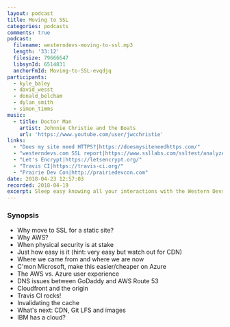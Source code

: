```yaml
---
layout: podcast
title: Moving to SSL
categories: podcasts
comments: true
podcast:
  filename: westerndevs-moving-to-ssl.mp3
  length: '33:12'
  filesize: 79666647
  libsynId: 6514831
  anchorFmId: Moving-to-SSL-evqdjq
participants:
  - kyle_baley
  - david_wesst
  - donald_belcham
  - dylan_smith
  - simon_timms
music:
  - title: Doctor Man
    artist: Johnnie Christie and the Boats
    url: 'https://www.youtube.com/user/jwcchristie'
links:
  - "Does my site need HTTPS?|https://doesmysiteneedhttps.com/"
  - "westerndevs.com SSL report|https://www.ssllabs.com/ssltest/analyze.html?d=westerndevs.com&latest"
  - "Let's Encrypt|https://letsencrypt.org/"
  - "Travis CI|https://travis-ci.org/"
  - "Prairie Dev Con|http://prairiedevcon.com"
date: 2018-04-23 12:57:03
recorded: 2018-04-19
excerpt: Sleep easy knowing all your interactions with the Western Devs are secure and free from prying eyes
---
```


### Synopsis

* Why move to SSL for a static site?
* Why AWS?
* When physical security is at stake
* Just how easy is it (hint: very easy but watch out for CDN)
* Where we came from and where we are now
* C'mon Microsoft, make this easier/cheaper on Azure
* The AWS vs. Azure user experience
* DNS issues between GoDaddy and AWS Route 53
* Cloudfront and the origin
* Travis CI rocks!
* Invalidating the cache
* What's next: CDN, Git LFS and images
* IBM has a cloud?